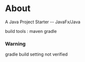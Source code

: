 
# About 

A Java Project Starter -- JavaFx/Java  

build tools : maven gradle  

### Warning 

gradle build setting not verified  




